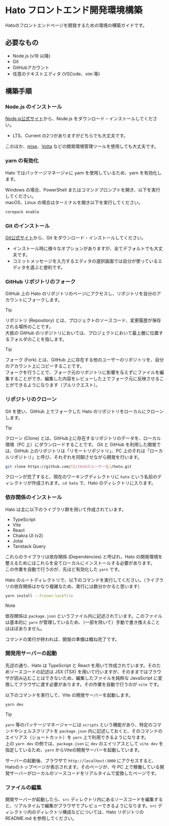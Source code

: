 # Hato フロントエンド開発環境構築

Hatoのフロントエンドページを開発するための環境の構築ガイドです。

## 必要なもの

- Node.js (v18 以降)
- Git
- GitHubアカウント
- 任意のテキストエディタ (VSCode、vim 等)

## 構築手順

### Node.js のインストール

[Node.js公式サイト](https://nodejs.org/en)から、Node.js をダウンロード・インストールしてください。

- LTS、Current の2つがありますがどちらでも大丈夫です。

このほか、[mise](https://mise.jdx.dev)、[Volta](https://volta.sh) などの開発環境管理ツールを使用しても大丈夫です。

### yarn の有効化

Hato ではパッケージマネージャに yarn を使用しているため、yarn を有効化します。

Windows の場合、PowerShell またはコマンドプロンプトを開き、以下を実行してください。  
macOS、Linux の場合はターミナルを開き以下を実行してください。

```bash
corepack enable
```

### Git のインストール

[Git公式サイト](https://git-scm.com/downloads)から、Git をダウンロード・インストールしてください。

- インストール時に様々なオプションがありますが、全てデフォルトでも大丈夫です。
- コミットメッセージを入力するエディタの選択画面では自分が使っているエディタを選ぶと便利です。

### GitHub リポジトリのフォーク

GitHub 上の Hato のリポジトリのページにアクセスし、リポジトリを自分のアカウントにフォークします。

> [!TIP]
> リポジトリ (Repository) とは、プロジェクトのソースコード、変更履歴が保存される場所のことです。  
> 大抵の GitHub のリポジトリにおいては、プロジェクトにおいて最上層に位置するフォルダのことを指します。

> [!TIP]
> フォーク (Fork) とは、GitHub 上に存在する他のユーザーのリポジトリを、自分のアカウント上にコピーすることです。  
> フォークを行うことで、フォーク元のリポジトリに影響を与えずにファイルを編集することができ、編集した内容をレビューした上でフォーク元に反映させることができるようになります（プルリクエスト）。

### リポジトリのクローン

Git を使い、GitHub 上でフォークした Hato のリポジトリをローカルにクローンします。

> [!TIP]
> クローン (Clone) とは、GitHub上に存在するリポジトリのデータを、ローカル環境（PC 上）にダウンロードすることです。
> Git と GitHub を利用した開発では、GitHub 上のリポジトリは「リモートリポジトリ」、PC 上のそれは「ローカルリポジトリ」と呼び、それぞれを同期させながら開発を行います。

```bash
git clone https://github.com/[GitHubのユーザー名]/hato.git
```

クローンが完了すると、現在のワーキングディレクトリに `hato` という名前のディレクトリが作成されます。`cd hato` で、Hato のディレクトリに入ります。

### 依存関係のインストール

Hato は主に以下のライブラリ群を用いて作成されています。

- TypeScript
- Vite
- React
- Chakra UI (v2)
- Jotai
- Tanstack Query

これらのライブラリは依存関係 (Dependencies) と呼ばれ、Hato の開発環境を整えるためにはこれらを全てローカルにインストールする必要があります。  
この作業を自動で行うのが、先ほど有効化した `yarn` です。

Hato のルートディレクトリで、以下のコマンドを実行してください。（ライブラリの依存関係はかなり複雑なため、実行には数分かかると思います）

```bash
yarn install --frozen-lockfile
```

> [!NOTE]
> 依存関係は `package.json` というファイル内に記述されています。このファイルは基本的に `yarn` が管理しているため、（一部を除いて）手動で書き換えることはほぼありません。

コマンドの実行が終われば、開発の準備は概ね完了です。

### 開発用サーバーの起動

先述の通り、Hato は TypeScript と React を用いて作成されています。そのためソースコードの記述は JSX (TSX) を用いて行いますが、そのままではブラウザが読み込むことはできないため、編集したファイルを純粋な JavaScript に変換してブラウザに渡す必要があります。その作業を自動で行うのが `vite` です。

以下のコマンドを実行して、Vite の開発サーバーを起動します。

```bash
yarn dev
```

> [!TIP]
> `yarn` 等のパッケージマネージャーには `scripts` という機能があり、特定のコマンドやシェルスクリプトを `package.json` 内に記述しておくと、そのコマンドのエイリアス（ショートカット）を `yarn` 上で利用できるようになります。  
> 上の `yarn dev` の例では、`package.json` に `dev` のエイリアスとして `vite dev` を指定しているため、`yarn` からViteの開発サーバーを起動しています。

サーバーの起動後、ブラウザで `http://localhost:3000` にアクセスすると、Hatoのトップページが表示されます。そのページが、今 PC 上で稼働している開発サーバーがローカルのソースコードをリアルタイムで変換したページです。

### ファイルの編集

開発サーバーが起動したら、`src` ディレクトリ内にあるソースコードを編集すると、リアルタイムで編集がブラウザでプレビューできるようになります。`src` ディレクトリ内のディレクトリ構成などについては、Hato リポジトリの README.md を参照してください。
